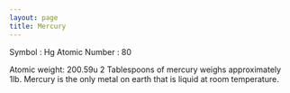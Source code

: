 ```yaml
---
layout: page
title: Mercury
---
```


Symbol : Hg 
Atomic Number : 80  

Atomic weight: 200.59u
2 Tablespoons of mercury weighs approximately 1lb.
Mercury is the only metal on earth that is liquid at room temperature.